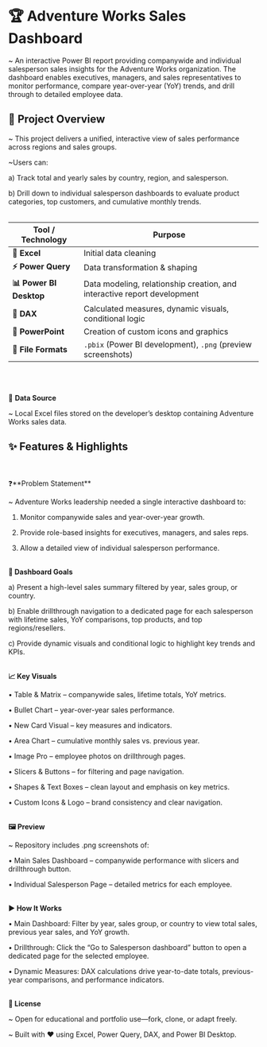 # 🏆 Adventure Works Sales Dashboard

~ An interactive Power BI report providing companywide and individual salesperson sales insights for the Adventure Works organization.
The dashboard enables executives, managers, and sales representatives to monitor performance, compare year-over-year (YoY) trends, and drill through to detailed employee data.
<br>
## 📝 Project Overview

~ This project delivers a unified, interactive view of sales performance across regions and sales groups.

~Users can:

a) Track total and yearly sales by country, region, and salesperson.

b) Drill down to individual salesperson dashboards to evaluate product categories, top customers, and cumulative monthly trends.
<br>
<br>



| Tool / Technology       | Purpose                                                                  |
| ----------------------- | ------------------------------------------------------------------------ |
| **🧹 Excel**            | Initial data cleaning                                                    |
| **⚡ Power Query**       | Data transformation & shaping                                            |
| **📊 Power BI Desktop** | Data modeling, relationship creation, and interactive report development |
| **🧮 DAX**              | Calculated measures, dynamic visuals, conditional logic                  |
| **🎨 PowerPoint**       | Creation of custom icons and graphics                                    |
| **💾 File Formats**     | `.pbix` (Power BI development), `.png` (preview screenshots)             |

<br>
<br>

📂 **Data Source**

~ Local Excel files stored on the developer’s desktop containing Adventure Works sales data.


## ✨ Features & Highlights
<br>
<br>
❓**Problem Statement**

~ Adventure Works leadership needed a single interactive dashboard to:

1. Monitor companywide sales and year-over-year growth.

2. Provide role-based insights for executives, managers, and sales reps.

3. Allow a detailed view of individual salesperson performance.
     <br>
   <br>


**🎯 Dashboard Goals**

a) Present a high-level sales summary filtered by year, sales group, or country.

b) Enable drillthrough navigation to a dedicated page for each salesperson with lifetime sales, YoY comparisons, top products, and top regions/resellers.

c) Provide dynamic visuals and conditional logic to highlight key trends and KPIs.
<br>
<br>


**📈 Key Visuals**

• Table & Matrix – companywide sales, lifetime totals, YoY metrics.

• Bullet Chart – year-over-year sales performance.

• New Card Visual – key measures and indicators.

• Area Chart – cumulative monthly sales vs. previous year.

• Image Pro – employee photos on drillthrough pages.

• Slicers & Buttons – for filtering and page navigation.

• Shapes & Text Boxes – clean layout and emphasis on key metrics.

• Custom Icons & Logo – brand consistency and clear navigation.
<br>
<br>



**🖼️ Preview**

~ Repository includes .png screenshots of:

• Main Sales Dashboard – companywide performance with slicers and drillthrough button.

• Individual Salesperson Page – detailed metrics for each employee.
<br>
<br>


**▶️ How It Works**

• Main Dashboard: Filter by year, sales group, or country to view total sales, previous year sales, and YoY growth.

• Drillthrough: Click the “Go to Salesperson dashboard” button to open a dedicated page for the selected employee.

• Dynamic Measures: DAX calculations drive year-to-date totals, previous-year comparisons, and performance indicators.
<br>
<br>


**📜 License**

~ Open for educational and portfolio use—fork, clone, or adapt freely.
<br>

~ Built with ❤️ using Excel, Power Query, DAX, and Power BI Desktop.
